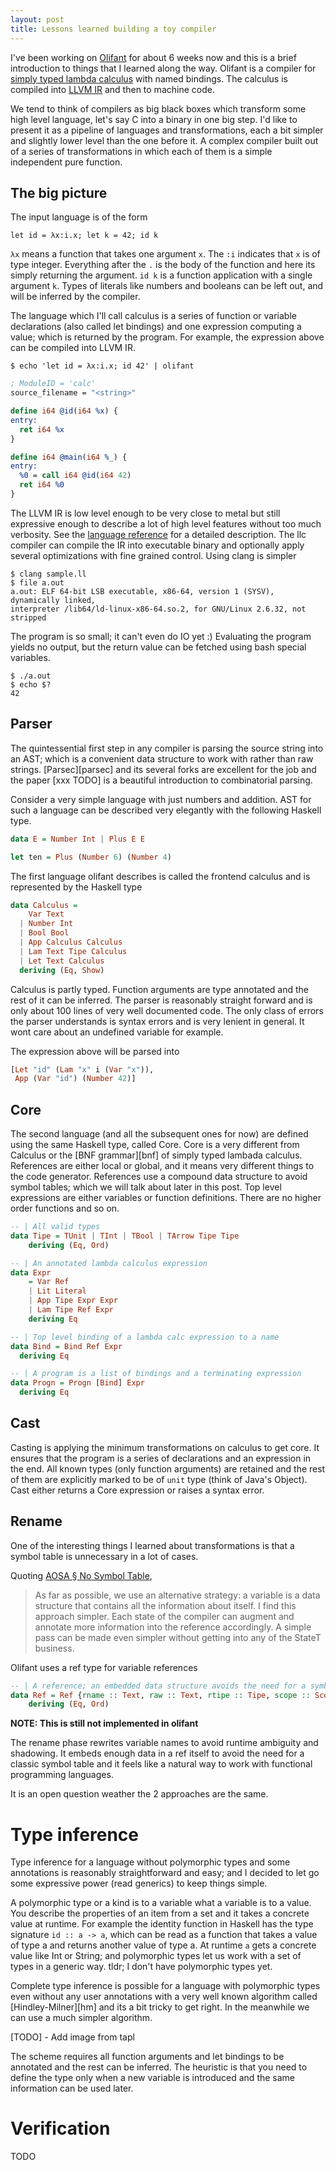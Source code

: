```yaml
---
layout: post
title: Lessons learned building a toy compiler
---
```


I've been working on [Olifant][1] for about 6 weeks now and this is a brief
introduction to things that I learned along the way. Olifant is a compiler
for [simply typed lambda calculus][stlc] with named bindings. The calculus is
compiled into [LLVM IR][llvm] and then to machine code.

We tend to think of compilers as big black boxes which transform some high level
language, let's say C into a binary in one big step. I'd like to present it as a
pipeline of languages and transformations, each a bit simpler and slightly lower
level than the one before it. A complex compiler built out of a series of
transformations in which each of them is a simple independent pure function.

## The big picture

The input language is of the form

    let id = λx:i.x; let k = 42; id k

`λx` means a function that takes one argument `x`. The `:i` indicates that `x`
is of type integer. Everything after the `.` is the body of the function and
here its simply returning the argument. `id k` is a function application with a
single argument `k`. Types of literals like numbers and booleans can be left
out, and will be inferred by the compiler.

The language which I'll call calculus is a series of function or variable
declarations (also called let bindings) and one expression computing a value;
which is returned by the program. For example, the expression above can be
compiled into LLVM IR.

    $ echo 'let id = λx:i.x; id 42' | olifant

```llvm
; ModuleID = 'calc'
source_filename = "<string>"

define i64 @id(i64 %x) {
entry:
  ret i64 %x
}

define i64 @main(i64 %_) {
entry:
  %0 = call i64 @id(i64 42)
  ret i64 %0
}
```

The LLVM IR is low level enough to be very close to metal but still expressive
enough to describe a lot of high level features without too much verbosity. See
the [language reference][llir] for a detailed description. The llc compiler can
compile the IR into executable binary and optionally apply several optimizations
with fine grained control. Using clang is simpler

    $ clang sample.ll
    $ file a.out
    a.out: ELF 64-bit LSB executable, x86-64, version 1 (SYSV), dynamically linked,
    interpreter /lib64/ld-linux-x86-64.so.2, for GNU/Linux 2.6.32, not stripped

The program is so small; it can't even do IO yet :) Evaluating the program
yields no output, but the return value can be fetched using bash special
variables.

    $ ./a.out
    $ echo $?
    42

## Parser

The quintessential first step in any compiler is parsing the source string into
an AST; which is a convenient data structure to work with rather than raw
strings. [Parsec][parsec] and its several forks are excellent for the job and
the paper [xxx TODO] is a beautiful introduction to combinatorial parsing.

Consider a very simple language with just numbers and addition. AST for such a
language can be described very elegantly with the following Haskell type.

```haskell
data E = Number Int | Plus E E

let ten = Plus (Number 6) (Number 4)
```

The first language olifant describes is called the frontend calculus and is
represented by the Haskell type

```haskell
data Calculus =
    Var Text
  | Number Int
  | Bool Bool
  | App Calculus Calculus
  | Lam Text Tipe Calculus
  | Let Text Calculus
  deriving (Eq, Show)
```

Calculus is partly typed. Function arguments are type annotated and the rest of
it can be inferred. The parser is reasonably straight forward and is only about
100 lines of very well documented code. The only class of errors the parser
understands is syntax errors and is very lenient in general. It wont care about
an undefined variable for example.

The expression above will be parsed into

```haskell
[Let "id" (Lam "x" i (Var "x")),
 App (Var "id") (Number 42)]
```

## Core

The second language (and all the subsequent ones for now) are defined using the
same Haskell type, called Core. Core is a very different from Calculus or
the [BNF grammar][bnf] of simply typed lambada calculus. References are either
local or global, and it means very different things to the code generator.
References use a compound data structure to avoid symbol tables; which we will
talk about later in this post. Top level expressions are either variables or
function definitions. There are no higher order functions and so on.

```haskell
-- | All valid types
data Tipe = TUnit | TInt | TBool | TArrow Tipe Tipe
    deriving (Eq, Ord)

-- | An annotated lambda calculus expression
data Expr
    = Var Ref
    | Lit Literal
    | App Tipe Expr Expr
    | Lam Tipe Ref Expr
    deriving Eq

-- | Top level binding of a lambda calc expression to a name
data Bind = Bind Ref Expr
  deriving Eq

-- | A program is a list of bindings and a terminating expression
data Progn = Progn [Bind] Expr
  deriving Eq
```

## Cast

Casting is applying the minimum transformations on calculus to get core. It
ensures that the program is a series of declarations and an expression in the
end. All known types (only function arguments) are retained and the rest of them
are explicitly marked to be of `unit` type (think of Java's Object). Cast either
returns a Core expression or raises a syntax error.

## Rename

One of the interesting things I learned about transformations is that a symbol
table is unnecessary in a lot of cases.

Quoting [AOSA § No Symbol Table][aosa],

> As far as possible, we use an alternative strategy: a variable is a data
> structure that contains all the information about itself. I find this approach
> simpler. Each state of the compiler can augment and annotate more information
> into the reference accordingly. A simple pass can be made even simpler without
> getting into any of the StateT business.

Olifant uses a ref type for variable references

```haskell
-- | A reference; an embedded data structure avoids the need for a symbol table
data Ref = Ref {rname :: Text, raw :: Text, rtipe :: Tipe, scope :: Scope}
    deriving (Eq, Ord)
```

__NOTE: This is still not implemented in olifant__

The rename phase rewrites variable names to avoid runtime ambiguity and
shadowing. It embeds enough data in a ref itself to avoid the need for a classic
symbol table and it feels like a natural way to work with functional programming
languages.

It is an open question weather the 2 approaches are the same.


# Type inference

Type inference for a language without polymorphic types and some annotations is
reasonably straightforward and easy; and I decided to let go some expressive
power (read generics) to keep things simple.

A polymorphic type or a kind is to a variable what a variable is to a value. You
describe the properties of an item from a set and it takes a concrete value at
runtime. For example the identity function in Haskell has the type signature `id
:: a -> a`, which can be read as a function that takes a value of type a and
returns another value of type a. At runtime `a` gets a concrete value like Int
or String; and polymorphic types let us work with a set of types in a generic
way. tldr; I don't have polymorphic types yet.

Complete type inference is possible for a language with polymorphic types even
without any user annotations with a very well known algorithm
called [Hindley-Milner][hm] and its a bit tricky to get right. In the meanwhile
we can use a much simpler algorithm.

[TODO] - Add image from tapl

The scheme requires all function arguments and let bindings to be annotated and
the rest can be inferred. The heuristic is that you need to define the type only
when a new variable is introduced and the same information can be used later.

# Verification

TODO



[1]: https://github.com/jaseemabid/Olifant
[aosa]: http://www.aosabook.org/en/ghc.html
[llir]:http://llvm.org/docs/LangRef.html
[llvm]: http://llvm.org/
[stlc]:https://en.wikipedia.org/wiki/Simply_typed_lambda_calculus
